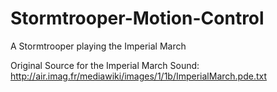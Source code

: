 Stormtrooper-Motion-Control
===========================

A Stormtrooper playing the Imperial March

Original Source for the Imperial March Sound: http://air.imag.fr/mediawiki/images/1/1b/ImperialMarch.pde.txt
